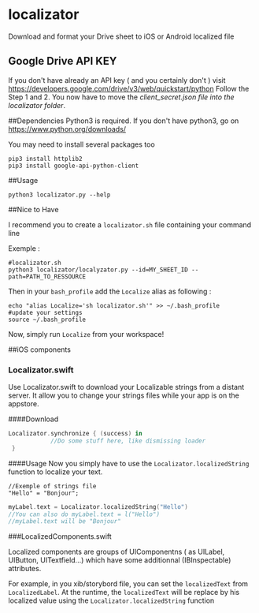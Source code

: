 # localizator
Download and format your Drive sheet to iOS or Android localized file

## Google Drive API KEY
If you don't have already an API key ( and you certainly don't ) visit https://developers.google.com/drive/v3/web/quickstart/python
Follow the Step 1 and 2.
You now have to move the *client_secret.json file into the localizator folder*.


##Dependencies
Python3 is required. If you don't have python3, go on https://www.python.org/downloads/


You may need to install several packages too

```shell
pip3 install httplib2
pip3 install google-api-python-client
```

##Usage
```shell
python3 localizator.py --help
```

##Nice to Have

I recommend you to create a `localizator.sh` file containing your command line

Exemple :
```shell
#localizator.sh
python3 localizator/localyzator.py --id=MY_SHEET_ID --path=PATH_TO_RESSOURCE
```

Then in your `bash_profile` add the `Localize` alias as following :

```shell
echo "alias Localize='sh localizator.sh'" >> ~/.bash_profile
#update your settings
source ~/.bash_profile
```

Now, simply run `Localize` from your workspace!


##iOS components
### Localizator.swift

Use Localizator.swift to download your Localizable strings from a distant server. It allow you to change your strings files while your app is on the appstore.

####Download
```swift
Localizator.synchronize { (success) in
            //Do some stuff here, like dismissing loader
 }
```

####Usage
Now you simply have to use the `Localizator.localizedString` function to localize your text.

```
//Exemple of strings file
"Hello" = "Bonjour";
```

```swift
myLabel.text = Localizator.localizedString("Hello")
//You can also do myLabel.text = l("Hello")
//myLabel.text will be "Bonjour"
```



###LocalizedComponents.swift

Localized components are groups of UIComponentns ( as UILabel, UIButton, UITextfield...) which have some additionnal (IBInspectable) attributes.

For example, in you xib/storybord file, you can set the `localizedText` from `LocalizedLabel`. At the runtime, the `localizedText` will be replace by his localized value using the `Localizator.localizedString` function



